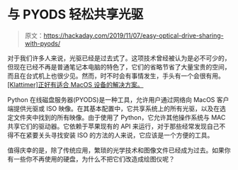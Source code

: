 # 与 PYODS 轻松共享光驱

> 原文：<https://hackaday.com/2019/11/07/easy-optical-drive-sharing-with-pyods/>

对于我们许多人来说，光驱已经是过去式了。这项技术曾经被认为是必不可少的，但现在已经不再是普通笔记本电脑的特色了，它们的省略节省了大量宝贵的空间，而且在台式机上也很少见。然而，时不时会有事情发生，手头有一个会很有用。[[Klattimer]正好有适合 MacOS 设备的解决方案。](https://github.com/klattimer/pyods)

Python 在线磁盘服务器(PYODS)是一种工具，允许用户通过网络向 MacOS 客户端提供光驱或 ISO 映像。在其基本配置中，它共享系统上的所有光驱，以及在选定文件夹中找到的所有映像。由于使用了 Python，它允许其他操作系统与 MAC 共享它们的驱动器。它依赖于苹果现有的 API 来运行，对于那些经常发现自己不得不在紧要关头寻找安装 ISO 的方法的人来说，它应该是一个方便的工具。

值得庆幸的是，除了传统应用，繁琐的光学技术和图像文件已经成为过去。如果你有一些你不再使用的硬盘，为什么不把它们改造成绘图仪呢？